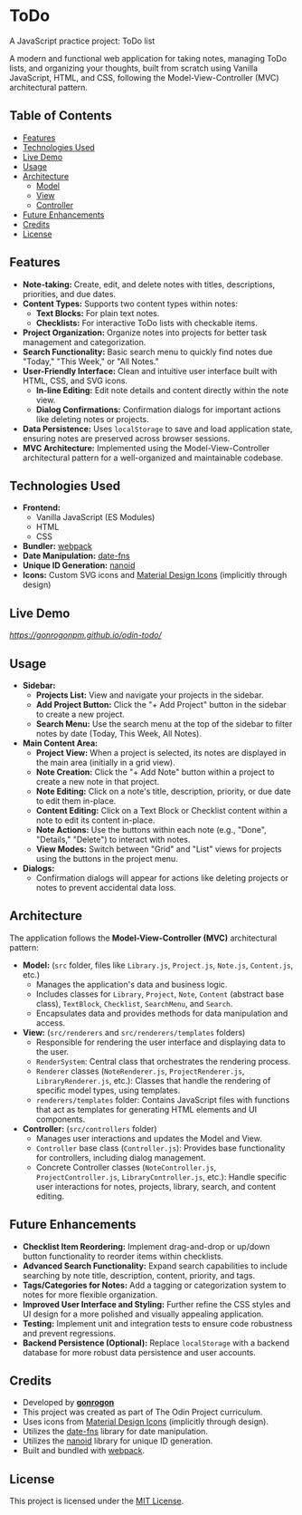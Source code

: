 # ToDo

A JavaScript practice project: ToDo list

A modern and functional web application for taking notes, managing ToDo lists, and organizing your thoughts, built from scratch using Vanilla JavaScript, HTML, and CSS, following the Model-View-Controller (MVC) architectural pattern.

## Table of Contents

- [Features](#features)
- [Technologies Used](#technologies-used)
- [Live Demo](#live-demo)
- [Usage](#usage)
- [Architecture](#architecture)
  - [Model](#model)
  - [View](#view)
  - [Controller](#controller)
- [Future Enhancements](#future-enhancements)
- [Credits](#credits)
- [License](#license)

## Features

*   **Note-taking:** Create, edit, and delete notes with titles, descriptions, priorities, and due dates.
*   **Content Types:** Supports two content types within notes:
    *   **Text Blocks:** For plain text notes.
    *   **Checklists:** For interactive ToDo lists with checkable items.
*   **Project Organization:** Organize notes into projects for better task management and categorization.
*   **Search Functionality:** Basic search menu to quickly find notes due "Today," "This Week," or "All Notes."
*   **User-Friendly Interface:**  Clean and intuitive user interface built with HTML, CSS, and SVG icons.
    *   **In-line Editing:** Edit note details and content directly within the note view.
    *   **Dialog Confirmations:** Confirmation dialogs for important actions like deleting notes or projects.
*   **Data Persistence:**  Uses `localStorage` to save and load application state, ensuring notes are preserved across browser sessions.
*   **MVC Architecture:** Implemented using the Model-View-Controller architectural pattern for a well-organized and maintainable codebase.

## Technologies Used

*   **Frontend:**
    *   Vanilla JavaScript (ES Modules)
    *   HTML
    *   CSS
*   **Bundler:** [webpack](https://webpack.js.org/)
*   **Date Manipulation:** [date-fns](https://date-fns.org/)
*   **Unique ID Generation:** [nanoid](https://github.com/ai/nanoid)
*   **Icons:** Custom SVG icons and [Material Design Icons](https://pictogrammers.com/library/mdi/) (implicitly through design)

## Live Demo

*https://gonrogonpm.github.io/odin-todo/*

## Usage

*   **Sidebar:**
    *   **Projects List:**  View and navigate your projects in the sidebar.
    *   **Add Project Button:** Click the "+ Add Project" button in the sidebar to create a new project.
    *   **Search Menu:** Use the search menu at the top of the sidebar to filter notes by date (Today, This Week, All Notes).
*   **Main Content Area:**
    *   **Project View:**  When a project is selected, its notes are displayed in the main area (initially in a grid view).
    *   **Note Creation:** Click the "+ Add Note" button within a project to create a new note in that project.
    *   **Note Editing:** Click on a note's title, description, priority, or due date to edit them in-place.
    *   **Content Editing:** Click on a Text Block or Checklist content within a note to edit its content in-place.
    *   **Note Actions:** Use the buttons within each note (e.g., "Done", "Details," "Delete") to interact with notes.
    *   **View Modes:** Switch between "Grid" and "List" views for projects using the buttons in the project menu.
*   **Dialogs:**
    *   Confirmation dialogs will appear for actions like deleting projects or notes to prevent accidental data loss.

## Architecture

The application follows the **Model-View-Controller (MVC)** architectural pattern:

*   **<a id="model"></a>Model:**  (`src` folder, files like `Library.js`, `Project.js`, `Note.js`, `Content.js`, etc.)
    *   Manages the application's data and business logic.
    *   Includes classes for `Library`, `Project`, `Note`, `Content` (abstract base class), `TextBlock`, `Checklist`, `SearchMenu`, and `Search`.
    *   Encapsulates data and provides methods for data manipulation and access.
*   **<a id="view"></a>View:** (`src/renderers` and `src/renderers/templates` folders)
    *   Responsible for rendering the user interface and displaying data to the user.
    *   `RenderSystem`: Central class that orchestrates the rendering process.
    *   `Renderer` classes (`NoteRenderer.js`, `ProjectRenderer.js`, `LibraryRenderer.js`, etc.): Classes that handle the rendering of specific model types, using templates.
    *   `renderers/templates` folder: Contains JavaScript files with functions that act as templates for generating HTML elements and UI components.
*   **<a id="controller"></a>Controller:** (`src/controllers` folder)
    *   Manages user interactions and updates the Model and View.
    *   `Controller` base class (`Controller.js`): Provides base functionality for controllers, including dialog management.
    *   Concrete Controller classes (`NoteController.js`, `ProjectController.js`, `LibraryController.js`, etc.): Handle specific user interactions for notes, projects, library, search, and content editing.

## Future Enhancements

*   **Checklist Item Reordering:** Implement drag-and-drop or up/down button functionality to reorder items within checklists.
*   **Advanced Search Functionality:** Expand search capabilities to include searching by note title, description, content, priority, and tags.
*   **Tags/Categories for Notes:**  Add a tagging or categorization system to notes for more flexible organization.
*   **Improved User Interface and Styling:** Further refine the CSS styles and UI design for a more polished and visually appealing application.
*   **Testing:** Implement unit and integration tests to ensure code robustness and prevent regressions.
*   **Backend Persistence (Optional):**  Replace `localStorage` with a backend database for more robust data persistence and user accounts.

## Credits

*   Developed by [**gonrogon**](https://github.com/gonrogonpm)
*   This project was created as part of The Odin Project curriculum.
*   Uses icons from [Material Design Icons](https://pictogrammers.com/library/mdi/) (implicitly through design).
*   Utilizes the [date-fns](https://date-fns.org/) library for date manipulation.
*   Utilizes the [nanoid](https://github.com/ai/nanoid) library for unique ID generation.
*   Built and bundled with [webpack](https://webpack.js.org/).

## License

This project is licensed under the [MIT License](https://opensource.org/licenses/MIT).
